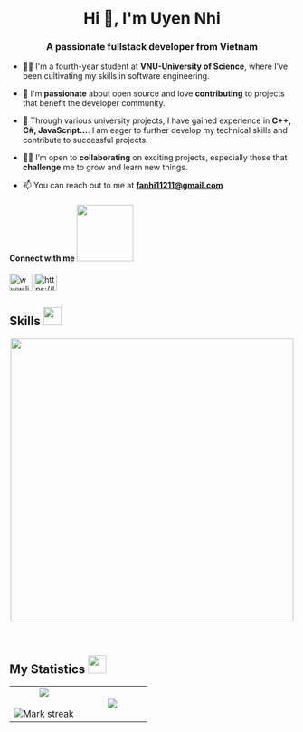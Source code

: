 <h1 align="center">Hi 👋, I'm Uyen Nhi</h1>
<h3 align="center">A passionate fullstack developer from Vietnam</h3>

- 👩‍🎓 I'm a fourth-year student at **VNU-University of Science**, where I've been cultivating my skills in software engineering.

- 🌱 I'm **passionate** about open source and love **contributing** to projects that benefit the developer community.

- 🔭 Through various university projects, I have gained experience in **C++, C#, JavaScript...**. I am eager to further develop my technical skills and contribute to successful projects.

- 👯‍♀️ I’m open to **collaborating** on exciting projects, especially those that **challenge** me to grow and learn new things.

- 📫 You can reach out to me at **fanhi11211@gmail.com**

<h4> Connect with me <img src='https://raw.githubusercontent.com/ShahriarShafin/ShahriarShafin/main/Assets/handshake.gif' width="100px"> </h4>
<p align="left">
<a href="https://linkedin.com/in/www.linkedin.com/in/uyennhi-dev" target="blank"><img align="center" src="https://raw.githubusercontent.com/rahuldkjain/github-profile-readme-generator/master/src/images/icons/Social/linked-in-alt.svg" alt="www.linkedin.com/in/uyennhi-dev" height="30" width="40" /></a>
<a href="https://www.leetcode.com/https://leetcode.com/u/fnunhi21/" target="blank"><img align="center" src="https://raw.githubusercontent.com/rahuldkjain/github-profile-readme-generator/master/src/images/icons/Social/leet-code.svg" alt="https://leetcode.com/u/fnunhi21/" height="30" width="40" /></a>
</p>

<h2> Skills <img src = "https://media2.giphy.com/media/QssGEmpkyEOhBCb7e1/giphy.gif?cid=ecf05e47a0n3gi1bfqntqmob8g9aid1oyj2wr3ds3mg700bl&rid=giphy.gif" width = 32px> </h2>

<p align="center">
   <img width="500px" src="https://skillicons.dev/icons?i=bootstrap,css,html,js,react,nodejs,express,cs,nestjs,java,cpp,mysql,postgres,firebase,docker,postman,figma,selenium,typescript,git&perline=10" />
</p>
<br />


<h2> My Statistics <img src = "https://i.pinimg.com/originals/91/1e/b1/911eb1f2cff48f9a4179835007eb7fbd.gif" width = 32px> </h2>

<p align="center">
<table align="center">
<tr border="none">
<td width="50%" align="center">
  <img  align="center"  src="https://github-readme-stats.vercel.app/api?username=unhi-dev-7012&show_icons=true&theme=tokyonight" />
  <br></br>
  <img  title="🔥 Get streak stats for your profile at git.io/streak-stats" alt="Mark streak" src="https://github-readme-stats.vercel.app/api?username=unhi-dev-7012&show_icons=true&theme=tokyonight" /> 
</td>
<td width="50%" align="center">
  <img  align="center"  src="https://github-readme-stats.vercel.app/api/top-langs/?username=unhi-dev-7012&theme=tokyonight&hide_border=false&no-bg=true&no-frame=true&langs_count=8"/>
  </td>
</tr>
</table>




